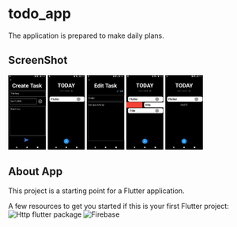 # todo_app

The application is prepared to make daily plans.

## ScreenShot

<img src="screenshot/ss.png" width="15%"></img> <img src="screenshot/ss2.png" width="15%"></img> <img src="screenshot/ss3.png" width="15%"></img> <img src="screenshot/ss4.png" width="15%"></img> <img src="screenshot/ss5.png" width="15%"></img> 

## About App

This project is a starting point for a Flutter application.

A few resources to get you started if this is your first Flutter project:
  ![Http flutter package](https://pub.dev/packages/http)
  ![Firebase](https://console.firebase.google.com/)


